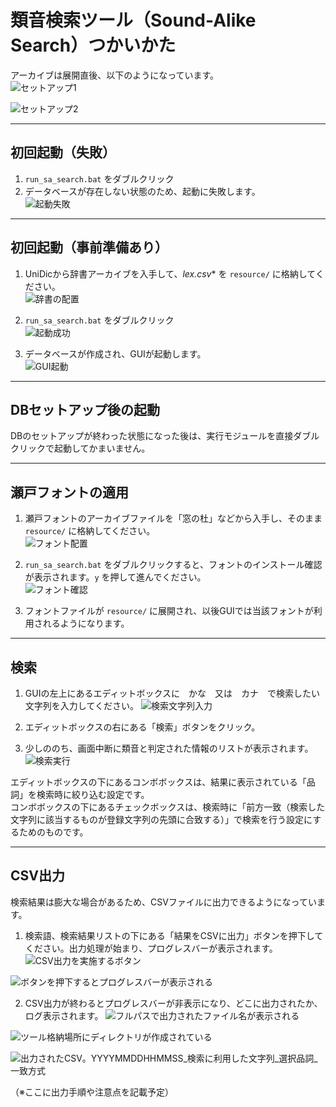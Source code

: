 # 類音検索ツール（Sound-Alike Search）つかいかた

アーカイブは展開直後、以下のようになっています。  
![セットアップ1](./images/howtosetup_01_1.png)  

![セットアップ2](./images/howtosetup_01_2.png)

---

## 初回起動（失敗）

1. `run_sa_search.bat` をダブルクリック  
2. データベースが存在しない状態のため、起動に失敗します。  
![起動失敗](./images/howtosetup_02.png)

---

## 初回起動（事前準備あり）

1. UniDicから辞書アーカイブを入手して、**lex*.csv** を `resource/` に格納してください。  
![辞書の配置](./images/howtosetup_03.png)

2. `run_sa_search.bat` をダブルクリック  
![起動成功](./images/howtosetup_04.png)

3. データベースが作成され、GUIが起動します。  
![GUI起動](./images/howtosetup_05.png)

---

## DBセットアップ後の起動
DBのセットアップが終わった状態になった後は、実行モジュールを直接ダブルクリックで起動してかまいません。

---

## 瀬戸フォントの適用

1. 瀬戸フォントのアーカイブファイルを「窓の杜」などから入手し、そのまま `resource/` に格納してください。  
![フォント配置](./images/howtoinstall_seto_01.png)

2. `run_sa_search.bat` をダブルクリックすると、フォントのインストール確認が表示されます。`y` を押して進んでください。  
![フォント確認](./images/howtoinstall_seto_02.png)

3. フォントファイルが `resource/` に展開され、以後GUIでは当該フォントが利用されるようになります。

---

## 検索
1. GUIの左上にあるエディットボックスに　かな　又は　カナ　で検索したい文字列を入力してください。
![検索文字列入力](./images/howtouse_1.png)

2. エディットボックスの右にある「検索」ボタンをクリック。

3. 少しののち、画面中断に類音と判定された情報のリストが表示されます。
![検索実行](./images/howtouse_2.png)

エディットボックスの下にあるコンボボックスは、結果に表示されている「品詞」を検索時に絞り込む設定です。<br>
コンボボックスの下にあるチェックボックスは、検索時に「前方一致（検索した文字列に該当するものが登録文字列の先頭に合致する）」で検索を行う設定にするためのものです。<br>

---

## CSV出力
検索結果は膨大な場合があるため、CSVファイルに出力できるようになっています。<br>
1. 検索語、検索結果リストの下にある「結果をCSVに出力」ボタンを押下してください。出力処理が始まり、プログレスバーが表示されます。
![CSV出力を実施するボタン](./images/howtoexport_1.png)

![ボタンを押下するとプログレスバーが表示される](./images/howtoexport_2.png)

2. CSV出力が終わるとプログレスバーが非表示になり、どこに出力されたか、ログ表示されます。
![フルパスで出力されたファイル名が表示される](./images/howtoexport_3.png)

![ツール格納場所にディレクトリが作成されている](./images/howtoexport_4.png)

![出力されたCSV。YYYYMMDDHHMMSS_検索に利用した文字列_選択品詞_一致方式](./images/howtoexport_5.png)

（※ここに出力手順や注意点を記載予定）

